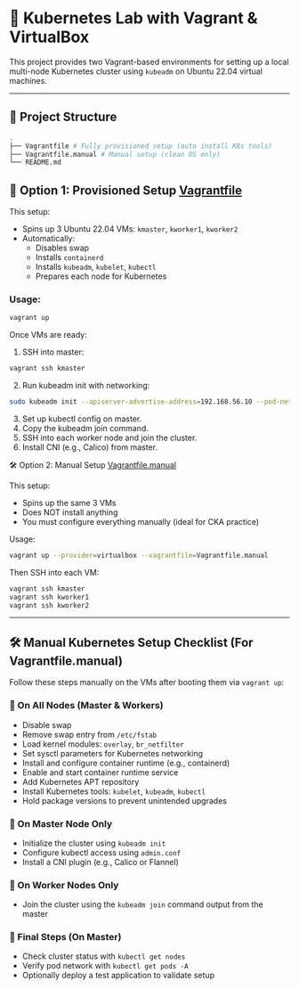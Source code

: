 # 🧪 Kubernetes Lab with Vagrant & VirtualBox

This project provides two Vagrant-based environments for setting up a local multi-node Kubernetes cluster using `kubeadm` on Ubuntu 22.04 virtual machines.

---

## 📁 Project Structure

```bash
.
├── Vagrantfile # Fully provisioned setup (auto install K8s tools)
├── Vagrantfile.manual # Manual setup (clean OS only)
└── README.md
```

## 🚀 Option 1: Provisioned Setup [Vagrantfile](./Vagrantfile)

This setup:

- Spins up 3 Ubuntu 22.04 VMs: `kmaster`, `kworker1`, `kworker2`
- Automatically:
  - Disables swap
  - Installs `containerd`
  - Installs `kubeadm`, `kubelet`, `kubectl`
  - Prepares each node for Kubernetes

### Usage:

```bash
vagrant up
```

Once VMs are ready:

1. SSH into master:

```bash
vagrant ssh kmaster
```

2. Run kubeadm init with networking:

```bash
sudo kubeadm init --apiserver-advertise-address=192.168.56.10 --pod-network-cidr=192.168.0.0/16
```

3. Set up kubectl config on master.
4. Copy the kubeadm join command.
5. SSH into each worker node and join the cluster.
6. Install CNI (e.g., Calico) from master.

🛠️ Option 2: Manual Setup [Vagrantfile.manual](./Vagrantfile.manual)

This setup:

- Spins up the same 3 VMs
- Does NOT install anything
- You must configure everything manually (ideal for CKA practice)

Usage:

```bash
vagrant up --provider=virtualbox --vagrantfile=Vagrantfile.manual
```

Then SSH into each VM:

```bash
vagrant ssh kmaster
vagrant ssh kworker1
vagrant ssh kworker2
```

---

## 🛠️ Manual Kubernetes Setup Checklist (For Vagrantfile.manual)

Follow these steps manually on the VMs after booting them via `vagrant up`:

### 🔹 On All Nodes (Master & Workers)

- Disable swap
- Remove swap entry from `/etc/fstab`
- Load kernel modules: `overlay`, `br_netfilter`
- Set sysctl parameters for Kubernetes networking
- Install and configure container runtime (e.g., containerd)
- Enable and start container runtime service
- Add Kubernetes APT repository
- Install Kubernetes tools: `kubelet`, `kubeadm`, `kubectl`
- Hold package versions to prevent unintended upgrades

### 🔹 On Master Node Only

- Initialize the cluster using `kubeadm init`
- Configure kubectl access using `admin.conf`
- Install a CNI plugin (e.g., Calico or Flannel)

### 🔹 On Worker Nodes Only

- Join the cluster using the `kubeadm join` command output from the master

### 🔹 Final Steps (On Master)

- Check cluster status with `kubectl get nodes`
- Verify pod network with `kubectl get pods -A`
- Optionally deploy a test application to validate setup
